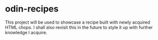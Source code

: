 # odin-recipes

This project will be used to showcase a recipe built with newly acquired HTML chops. I shall also revisit this in the future to style it up with further knowledge I acquire. 